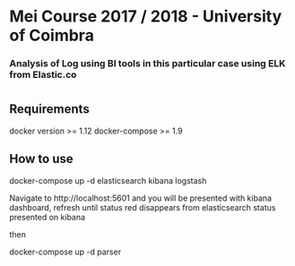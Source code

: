 # Mei Course 2017 / 2018 - University of Coimbra
### Analysis of Log using BI tools in this particular case using ELK from Elastic.co

#

## Requirements
docker version >= 1.12
docker-compose >= 1.9
## How to use
docker-compose up -d elasticsearch kibana logstash


Navigate to http://localhost:5601 and you will be presented with kibana dashboard, refresh until status red disappears from elasticsearch status presented on kibana

then 

docker-compose up -d parser

